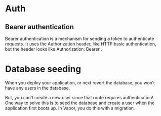 # Auth

## Bearer authentication
Bearer authentication is a mechanism for sending a token to authenticate requests.
It uses the Authorization header, like HTTP basic authentication,
but the header looks like Authorization: Bearer <TOKEN STRING>.

# Database seeding
When you deploy your application, or next revert the database, you won’t have any users in the database.

But, you can’t create a new user since that route requires authentication! One way to solve this is to seed the database and create a user when the application first boots up. In Vapor, you do this with a migration.

#
